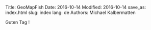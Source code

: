 Title: GeoMapFish
Date: 2016-10-14
Modified: 2016-10-14
save_as: index.html
slug: index
lang: de
Authors: Michael Kalbermatten

Guten Tag !